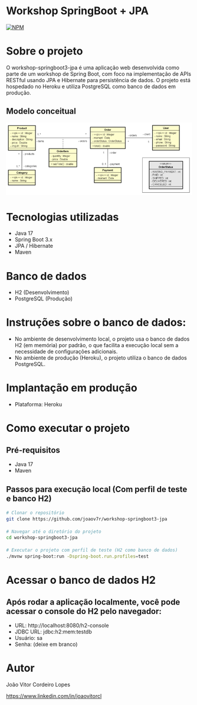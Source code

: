 # Workshop SpringBoot + JPA

[![NPM](https://img.shields.io/npm/l/react)](https://github.com/joaov7r/workshop-springboot3-jpa/blob/main/LICENSE) 

# Sobre o projeto

O workshop-springboot3-jpa é uma aplicação web desenvolvida como parte de um workshop de Spring Boot, com foco na implementação de APIs RESTful usando JPA e Hibernate para persistência de dados. O projeto está hospedado no Heroku e utiliza PostgreSQL como banco de dados em produção.

## Modelo conceitual
![Modelo Conceitual](https://github.com/joaov7r/assets/blob/main/pics/domain-model-pj-spring.png)

# Tecnologias utilizadas

- Java 17
- Spring Boot 3.x
- JPA / Hibernate
- Maven

# Banco de dados

- H2 (Desenvolvimento)
- PostgreSQL (Produção)

# Instruções sobre o banco de dados:

- No ambiente de desenvolvimento local, o projeto usa o banco de dados H2 (em memória) por padrão, o que facilita a execução local sem a necessidade de configurações adicionais.
- No ambiente de produção (Heroku), o projeto utiliza o banco de dados PostgreSQL.

# Implantação em produção

- Plataforma: Heroku

# Como executar o projeto

## Pré-requisitos

- Java 17
- Maven

## Passos para execução local (Com perfil de teste e banco H2)
```bash
# Clonar o repositório
git clone https://github.com/joaov7r/workshop-springboot3-jpa

# Navegar até o diretório do projeto
cd workshop-springboot3-jpa

# Executar o projeto com perfil de teste (H2 como banco de dados)
./mvnw spring-boot:run -Dspring-boot.run.profiles=test
```
# Acessar o banco de dados H2

## Após rodar a aplicação localmente, você pode acessar o console do H2 pelo navegador:

- URL: http://localhost:8080/h2-console
- JDBC URL: jdbc:h2:mem:testdb
- Usuário: sa
- Senha: (deixe em branco)

# Autor

João Vitor Cordeiro Lopes

https://www.linkedin.com/in/joaovitorcl
